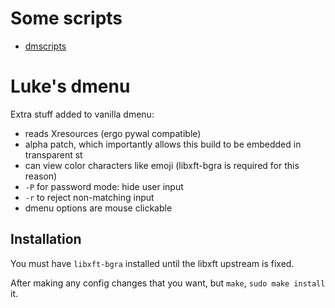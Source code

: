 # Some scripts
- [dmscripts](https://github.com/Laughing-q/dmscripts) 

# Luke's dmenu

Extra stuff added to vanilla dmenu:

- reads Xresources (ergo pywal compatible)
- alpha patch, which importantly allows this build to be embedded in transparent st
- can view color characters like emoji (libxft-bgra is required for this reason)
- `-P` for password mode: hide user input
- `-r` to reject non-matching input
- dmenu options are mouse clickable

## Installation

You must have `libxft-bgra` installed until the libxft upstream is fixed.

After making any config changes that you want, but `make`, `sudo make install` it.
